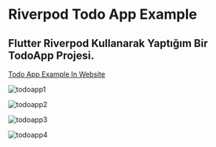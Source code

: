 <h1> Riverpod Todo App Example </h1>

<h2>Flutter Riverpod Kullanarak Yaptığım Bir TodoApp Projesi.</h2>
<a href ="https://kettodoapp.netlify.app/#/">Todo App Example In Website<a>
<br>

![todoapp1](https://user-images.githubusercontent.com/80161667/159888783-72eeebda-5fc4-48b9-9de7-c2d6d7e1285b.png)
<br>

![todoapp2](https://user-images.githubusercontent.com/80161667/159888791-55821656-b5e9-4fe9-a20f-541ff316c4bd.png)
<br>

![todoapp3](https://user-images.githubusercontent.com/80161667/159888799-02f81902-1564-45d3-b478-7c8dedf3059a.png)
<br>

![todoapp4](https://user-images.githubusercontent.com/80161667/159888805-56b4b95e-11ab-4f19-96e6-d77b879afc42.png)
